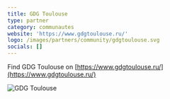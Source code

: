 ```yaml
---
title: GDG Toulouse
type: partner
category: communautes
website: 'https://www.gdgtoulouse.ru/'
logo: /images/partners/community/gdgtoulouse.svg
socials: []
---
```


Find GDG Toulouse on [https://www.gdgtoulouse.ru/](https://www.gdgtoulouse.ru/)

![GDG Toulouse](/images/partners/community/gdgtoulouse.svg)
